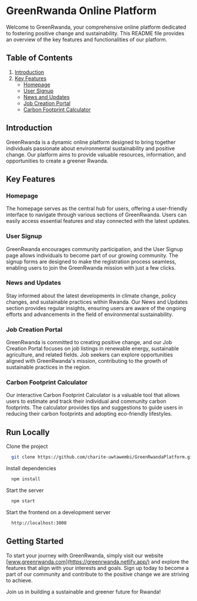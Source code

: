 # GreenRwanda Online Platform

Welcome to GreenRwanda, your comprehensive online platform dedicated to fostering positive change and sustainability. This README file provides an overview of the key features and functionalities of our platform.

## Table of Contents

1. [Introduction](#introduction)
2. [Key Features](#key-features)
   - [Homepage](#homepage)
   - [User Signup](#user-signup)
   - [News and Updates](#news-and-updates)
   - [Job Creation Portal](#job-creation-portal)
   - [Carbon Footprint Calculator](#carbon-footprint-calculator)

## Introduction

GreenRwanda is a dynamic online platform designed to bring together individuals passionate about environmental sustainability and positive change. Our platform aims to provide valuable resources, information, and opportunities to create a greener Rwanda.

## Key Features

### Homepage

The homepage serves as the central hub for users, offering a user-friendly interface to navigate through various sections of GreenRwanda. Users can easily access essential features and stay connected with the latest updates.

### User Signup

GreenRwanda encourages community participation, and the User Signup page allows individuals to become part of our growing community. The signup forms are designed to make the registration process seamless, enabling users to join the GreenRwanda mission with just a few clicks.

### News and Updates

Stay informed about the latest developments in climate change, policy changes, and sustainable practices within Rwanda. Our News and Updates section provides regular insights, ensuring users are aware of the ongoing efforts and advancements in the field of environmental sustainability.

### Job Creation Portal

GreenRwanda is committed to creating positive change, and our Job Creation Portal focuses on job listings in renewable energy, sustainable agriculture, and related fields. Job seekers can explore opportunities aligned with GreenRwanda's mission, contributing to the growth of sustainable practices in the region.

### Carbon Footprint Calculator

Our interactive Carbon Footprint Calculator is a valuable tool that allows users to estimate and track their individual and community carbon footprints. The calculator provides tips and suggestions to guide users in reducing their carbon footprints and adopting eco-friendly lifestyles.

## Run Locally

Clone the project 

```bash
  git clone https://github.com/charite-uwtawembi/GreenRwandaPlatform.git
```

Install dependencies

```bash
  npm install
```
Start the server

```bash
  npm start
```

Start the frontend on a development server

```bash
  http://localhost:3000
```


## Getting Started

To start your journey with GreenRwanda, simply visit our website [www.greenrwanda.com](https://greenrwanda.netlify.app/) and explore the features that align with your interests and goals. Sign up today to become a part of our community and contribute to the positive change we are striving to achieve.

Join us in building a sustainable and greener future for Rwanda!
